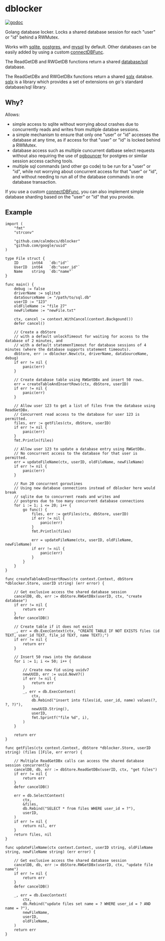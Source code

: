 # dblocker

[![godoc](https://godoc.org/github.com/calmdocs/dblocker?status.svg)](https://godoc.org/github.com/calmdocs/dblocker)

Golang database locker.  Locks a shared database session for each "user" or "id" behind a RWMutex. 

Works with [sqlite](github.com/mattn/go-sqlite3), [postgres](github.com/lib/pq), and [mysql](github.com/go-sql-driver/mysql) by default.  Other databases can be easily added by using a custom [connectDBFunc](https://godoc.org/github.com/calmdocs/dblocker).

The ReadGetDB and RWGetDB functions return a shared [database/sql](https://pkg.go.dev/database/sql) database.  

The ReadGetDBx and RWGetDBx functions return a shared [sqlx](github.com/jmoiron/sqlx) databse.  [sqlx](github.com/jmoiron/sqlx) is a library which provides a set of extensions on go's standard database/sql library.

## Why?

Allows:
- simple access to sqlite without worrying about crashes due to concurrently reads and writes from multiple databse sessions.
- a simple mechanism to ensure that only one "user" or "id" accesses the database at any time, as if access for that "user" or "id" is locked behind a RWMutex.
- database access such as multiple cuncurrent datbase select requests without also requiring the use of [pgbouncer](https://www.pgbouncer.org) for postgres or similar session access caching tools.
- multiple sql commands (and other go code) to be run for a "user" or "id", while not worrying about concurrent access for that "user" or "id", and without needing to run all of the database commands in one database transaction.

If you use a custom [connectDBFunc](https://godoc.org/github.com/calmdocs/dblocker), you can also implement simple database sharding based on the "user" or "id" that you provide.

## Example
```
import (
    "fmt"
    "strconv"

    "github.com/calmdocs/dblocker"
    "github.com/google/uuid"
)

type File struct {
	ID      int64   `db:"id"`
    UserID  int64   `db:"user_id"`
	Name    string  `db:"name"`
}

func main() {
    debug := false
    driverName := sqlite3
    dataSourceName := "/path/to/sql.db"
    userID := "123"
    oldFileName := "file 27"
    newFileName := "newFile.txt"

    ctx, cancel := context.WithCancel(context.Backgound())
    defer cancel()

    // Create a dbStore
    // with a default unlockTimeout for waiting for access to the database of 2 minutes, and
    // with a default statemenTimeout for database sessions of 4 minutes (where the database supports statement timeouts).
    dbStore, err := dblocker.New(ctx, driverName, dataSourceName, debug)
    if err != nil {
        panic(err)
    }

    // Create database table using RWGetDBx and insert 50 rows.
    err = createTableAndInsertRows(ctx, dbStore, userID)
    if err != nil {
        panic(err)
    }

    // Allow user 123 to get a list of files from the database using ReadGetDBx.
    // Concurrent read access to the database for user 123 is permitted.
    files, err := getFiles(ctx, dbStore, userID)
    if err != nil {
        panic(err)
    }
    fmt.Println(files)
    
    // Allow user 123 to update a database entry using RWGetDBx.
    // No concurrent access to the database for that user is permitted.
    err = updateFileName(ctx, userID, oldFileName, newFileName)
    if err != nil {
        panic(err)
    }

    // Run 20 concurrent goroutines
    // Using new database connections instead of dblocker here would break
    // sqlite due to concurrent reads and writes and
    // postgres due to too many concurrent database connections
    for i := 1; i <= 20; i++ {
        go func() {
            files, err := getFiles(ctx, dbStore, userID)
            if err != nil {
                panic(err)
            }
            fmt.Println(files)

            err = updateFileName(ctx, userID, oldFileName, newFileName)
            if err != nil {
                panic(err)
            }
        }
    }
}

func createTableAndInsertRows(ctx context.Context, dbStore *dblocker.Store, userID string) (err error) {

    // Get exclusive access the shared database session
    cancelDB, db, err := dbStore.RWGetDBx(userID, ctx, "create database")
    if err != nil {
        return err
    }
    defer cancelDB()

    // Create table if it does not exist
    _, err = db.ExecContext(ctx, "CREATE TABLE IF NOT EXISTS files (id TEXT, user_id TEXT, file_id TEXT, name TEXT);")
    if err != nil {
        return err
    }

    // Insert 50 rows into the database
    for i := 1; i <= 50; i++ {

		// Create new fid using uuidv7
		newUUID, err := uuid.NewV7()
		if err != nil {
			return err
		}
        _, err = db.ExecContext(
            ctx,
            db.Rebind("insert into files(id, user_id, name) values(?, ?, ?)"),
            newUUID.String(),
            userID,
            fmt.Sprintf("file %d", i),
        )
    }

    return err
}

func getFiles(ctx context.Context, dbStore *dblocker.Store, userID string) (files []File, err error) {

    // Multiple ReadGetDBx calls can access the shared database session concurrently
    cancelDB, db, err := dbStore.ReadGetDBx(userID, ctx, "get files")
    if err != nil {
        return err
    }
    defer cancelDB()

    err = db.SelectContext(
        ctx,
        &files,
        db.Rebind("SELECT * from files WHERE user_id = ?"),
        userID,
    )
    if err != nil {
        return nil, err
    }
    return files, nil
}

func updateFileName(ctx context.Context, userID string, oldFileName string, newFileName string) (err error) {
    
    // Get exclusive access the shared database session
    cancelDB, db, err := dbStore.RWGetDBx(userID, ctx, "update file name")
    if err != nil {
        return err
    }
    defer cancelDB()

    _, err = db.ExecContext(
        ctx,
        db.Rebind("update files set name = ? WHERE user_id = ? AND name = ?"),
        newFileName,
        userID,
        oldFileName,
    )
    return err
}
```